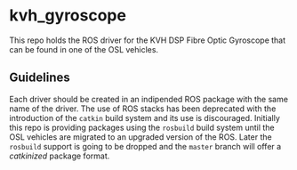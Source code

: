 kvh_gyroscope
=============

This repo holds the ROS driver for the KVH DSP Fibre Optic Gyroscope that can be found in one of the OSL vehicles.

Guidelines
----------

Each driver should be created in an indipended ROS package with the same name of the driver. The use of ROS stacks has been deprecated with the introduction of the `catkin` build system and its use is discouraged. Initially this repo is providing packages using the `rosbuild` build system until the OSL vehicles are migrated to an upgraded version of the ROS. Later the `rosbuild` support is going to be dropped and the `master` branch will offer a _catkinized_ package format.
